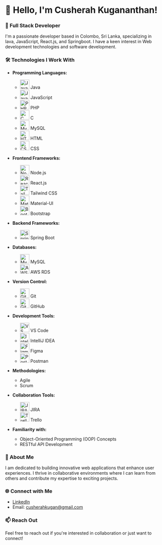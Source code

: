 # 👋 Hello, I'm Cusherah Kugananthan!

### 🌟 Full Stack Developer

I'm a passionate developer based in Colombo, Sri Lanka, specializing in Iava, JavaScript, React.js, and Springboot. I have a keen interest in Web development technologies and software development.

### 🛠️ Technologies I Work With
- **Programming Languages:**
    - <img src="https://upload.wikimedia.org/wikipedia/en/3/21/Java_logo_and_wordmark.svg" alt="Java" width="30"/> Java
    - <img src="https://upload.wikimedia.org/wikipedia/commons/6/6a/JavaScript-logo.png" alt="JavaScript" width="30"/> JavaScript
    - <img src="https://upload.wikimedia.org/wikipedia/commons/2/27/PHP-logo.svg" alt="PHP" width="30"/> PHP
    - <img src="https://upload.wikimedia.org/wikipedia/commons/1/19/C_Programming_Language.svg" alt="C" width="30"/> C
    - <img src="https://upload.wikimedia.org/wikipedia/commons/thumb/6/61/MySQL.svg/1200px-MySQL.svg.png" alt="MySQL" width="30"/> MySQL
    - <img src="https://upload.wikimedia.org/wikipedia/commons/6/61/HTML5_logo_and_wordmark.svg" alt="HTML" width="30"/> HTML
    - <img src="https://upload.wikimedia.org/wikipedia/commons/6/62/CSS3_logo_and_wordmark.svg" alt="CSS" width="30"/> CSS

- **Frontend Frameworks:**
    - <img src="https://nodejs.org/static/images/logo.svg" alt="Node.js" width="30"/> Node.js
    - <img src="https://upload.wikimedia.org/wikipedia/commons/a/a7/React-icon.svg" alt="React.js" width="30"/> React.js
    - <img src="https://tailwindcss.com/_next/static/media/tailwind-logo.9c3f30b2.svg" alt="Tailwind CSS" width="30"/> Tailwind CSS
    - <img src="https://upload.wikimedia.org/wikipedia/commons/a/a5/Material-UI_Logo.svg" alt="Material-UI" width="30"/> Material-UI
    - <img src="https://upload.wikimedia.org/wikipedia/commons/b/b2/Bootstrap_logo.svg" alt="Bootstrap" width="30"/> Bootstrap

- **Backend Frameworks:**
    - <img src="https://upload.wikimedia.org/wikipedia/commons/b/b2/Spring_Boot_Logo_2018.svg" alt="Spring Boot" width="30"/> Spring Boot

- **Databases:**
    - <img src="https://upload.wikimedia.org/wikipedia/en/thumb/6/61/MySQL.svg/1200px-MySQL.svg.png" alt="MySQL" width="30"/> MySQL
    - <img src="https://upload.wikimedia.org/wikipedia/commons/d/d7/Amazon_RDS_logo.svg" alt="AWS RDS" width="30"/> AWS RDS

- **Version Control:**
    - <img src="https://upload.wikimedia.org/wikipedia/commons/e/e0/Git-logo.svg" alt="Git" width="30"/> Git
    - <img src="https://upload.wikimedia.org/wikipedia/commons/9/91/Octicons-mark-github.svg" alt="GitHub" width="30"/> GitHub

- **Development Tools:**
    - <img src="https://upload.wikimedia.org/wikipedia/commons/3/3b/Visual_Studio_Code_1.35_icon.svg" alt="VS Code" width="30"/> VS Code
    - <img src="https://upload.wikimedia.org/wikipedia/commons/1/19/IntelliJ_IDEA_Logo.svg" alt="IntelliJ IDEA" width="30"/> IntelliJ IDEA
    - <img src="https://upload.wikimedia.org/wikipedia/commons/d/d5/Figma-logo.svg" alt="Figma" width="30"/> Figma
    - <img src="https://upload.wikimedia.org/wikipedia/commons/6/64/Postman_icon.svg" alt="Postman" width="30"/> Postman

- **Methodologies:**
    - Agile
    - Scrum

- **Collaboration Tools:**
    - <img src="https://upload.wikimedia.org/wikipedia/en/thumb/6/60/JIRA_Logo.svg/1200px-JIRA_Logo.svg.png" alt="JIRA" width="30"/> JIRA
    - <img src="https://upload.wikimedia.org/wikipedia/commons/1/16/Trello-logo.png" alt="Trello" width="30"/> Trello

- **Familiarity with:**
    - Object-Oriented Programming (OOP) Concepts
    - RESTful API Development

### 💼 About Me
I am dedicated to building innovative web applications that enhance user experiences. I thrive in collaborative environments where I can learn from others and contribute my expertise to exciting projects.

### 🌐 Connect with Me
- [LinkedIn](https://www.linkedin.com/in/cusherah-kugan-9a9382315/)
- Email: [cusherahkugan@gmail.com](mailto:cusherahkugan@gmail.com)

### 📫 Reach Out
Feel free to reach out if you're interested in collaboration or just want to connect!

